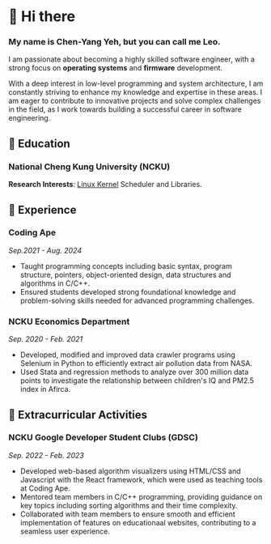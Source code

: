 # 👋 Hi there
### My name is Chen-Yang Yeh, but you can call me Leo.  
I am passionate about becoming a highly skilled software engineer, with a strong focus on **operating systems** and **firmware** development.  

With a deep interest in low-level programming and system architecture, I am constantly striving to enhance my knowledge and expertise in these areas. I am eager to contribute to innovative projects and solve complex challenges in the field, as I work towards building a successful career in software engineering.

## 🌱 Education  
### National Cheng Kung University (NCKU)
**Research Interests**: [Linux Kernel](https://hackmd.io/@YangYeh/linux2024) Scheduler and Libraries.

## 🔭 Experience
### Coding Ape
*Sep.2021 - Aug. 2024*
- Taught programming concepts including basic syntax, program structure, pointers, object-oriented design, data structures and algorithms in C/C++.
- Ensured students developed strong foundational knowledge and problem-solving skills needed for advanced programming challenges.

### NCKU Economics Department
*Sep. 2020 - Feb. 2021*  
- Developed, modified and improved data crawler programs using Selenium in Python to efficiently extract air pollution data from NASA.
- Used Stata and regression methods to analyze over 300 million data points to investigate the relationship between children's IQ and PM2.5 index in Afirca.

## 👯 Extracurricular Activities
### NCKU Google Developer Student Clubs (GDSC)
*Sep. 2022 - Feb. 2023*
- Developed web-based algorithm visualizers using HTML/CSS and Javascript with the React framework, which were used as teaching tools at Coding Ape.
- Mentored team members in C/C++ programming, providing guidance on key topics including sorting algorithms and their time complexity.
- Collaborated with team members to ensure smooth and efficient implementation of features on educationaal websites, contributing to a seamless user experience.

<!--
**YangYeh-PD/yangyeh-pd** is a ✨ _special_ ✨ repository because its `README.md` (this file) appears on your GitHub profile.

Here are some ideas to get you started:

- 🔭 I’m currently working on ...
- 🌱 I’m currently learning ...
- 👯 I’m looking to collaborate on ...
- 🤔 I’m looking for help with ...
- 💬 Ask me about ...
- 📫 How to reach me: ...
- 😄 Pronouns: ...
- ⚡ Fun fact: ...
-->
